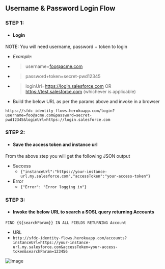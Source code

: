 ## Username & Password Login Flow

### STEP 1: 
- #### Login

NOTE: You will need username, password + token to login 
 - *Example*: 
 - > username=foo@acme.com 
 - > password+token=secret-pwd12345
 - > loginUrl=https://login.salesforce.com OR https://test.salesforce.com (whichever is applicable)

 - Build the below URL as per the params above and invoke in a browser
```
https://sfdc-identity-flows.herokuapp.com/login?username=foo@acme.com&password=secret-pwd12345&loginUrl=https://login.salesforce.com
```

### STEP 2: 
- #### Save the access token and instance url

From the above step you will get the following JSON output 

- Success
  - ```{"instanceUrl":"https://your-instance-url.my.salesforce.com","accessToken":"your-access-token"}```
- Error
  - ```{"Error": "Error logging in"}```


### STEP 3:
- #### Invoke the below URL to search a SOSL query returning Accounts

```FIND {${searchParam}} IN ALL FIELDS RETURNING Account```

- URL
- ```http://sfdc-identity-flows.herokuapp.com/accounts?instanceUrl=https://your-instance-url.my.salesforce.com&accessToken=your-access-token&searchParam=123456```



![Image](https://www.enterprisetimes.co.uk/wp-content/uploads/2017/10/Appy.jpg)